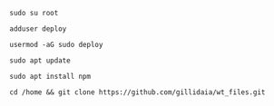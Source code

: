 
    sudo su root
    
    adduser deploy

    usermod -aG sudo deploy

    sudo apt update

    sudo apt install npm

    cd /home && git clone https://github.com/gillidaia/wt_files.git


